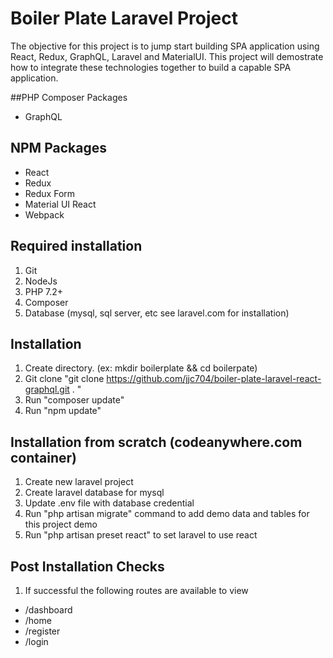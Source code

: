 # Boiler Plate Laravel Project 

The objective for this project is to jump start building SPA application using React, Redux, GraphQL, Laravel and MaterialUI.
This project will demostrate how to integrate these technologies together to build a capable SPA application.

##PHP Composer Packages
* GraphQL

## NPM Packages
* React
* Redux
* Redux Form
* Material UI React
* Webpack

## Required installation
1) Git
2) NodeJs
3) PHP 7.2+
4) Composer
5) Database (mysql, sql server, etc see laravel.com for installation)

## Installation
1) Create directory. (ex: mkdir boilerplate && cd boilerpate)
2) Git clone "git clone https://github.com/jjc704/boiler-plate-laravel-react-graphql.git . "
2) Run "composer update"
3) Run "npm update"

## Installation from scratch (codeanywhere.com container)
1) Create new laravel project
2) Create laravel database for mysql
2) Update .env file with database credential
3) Run "php artisan migrate" command to add demo data and tables for this project demo
4) Run "php artisan preset react" to set laravel to use react

## Post Installation Checks
1) If successful the following routes are available to view
* /dashboard
* /home
* /register
* /login
